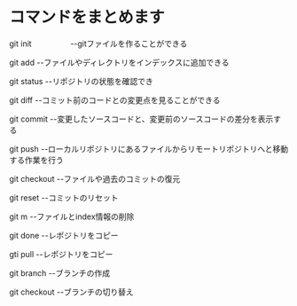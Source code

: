 # コマンドをまとめます
git init　　　　　--gitファイルを作ることができる

git add          --ファイルやディレクトリをインデックスに追加できる

git status       --リポジトリの状態を確認でき

git diff         --コミット前のコードとの変更点を見ることができる

git commit       --変更したソースコードと、変更前のソースコードの差分を表示する

git push         --ローカルリポジトリにあるファイルからリモートリポジトリへと移動する作業を行う


git checkout      --ファイルや過去のコミットの復元


git reset        --コミットのリセット


git m           --ファイルとindex情報の削除


git done        --レポジトリをコピー


gti pull        --レポジトリをコピー


git  branch    --ブランチの作成
　

git checkout   --ブランチの切り替え


